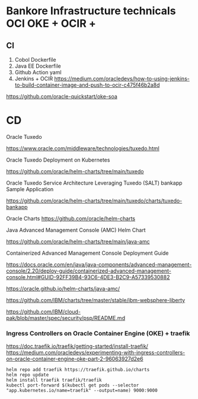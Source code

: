 # Bankore Infrastructure technicals OCI OKE + OCIR + 


## CI 
1. Cobol Dockerfile
2. Java EE Dockerfile
3. Github Action yaml
4. Jenkins + OCIR https://medium.com/oracledevs/how-to-using-jenkins-to-build-container-image-and-push-to-ocir-c475f46b2a8d

https://github.com/oracle-quickstart/oke-soa

# CD

Oracle Tuxedo 

https://www.oracle.com/middleware/technologies/tuxedo.html

Oracle Tuxedo Deployment on Kubernetes 

https://github.com/oracle/helm-charts/tree/main/tuxedo

Oracle Tuxedo Service Architecture Leveraging Tuxedo (SALT) bankapp Sample Application

https://github.com/oracle/helm-charts/tree/main/tuxedo/charts/tuxedo-bankapp


Oracle Charts https://github.com/oracle/helm-charts

Java Advanced Management Console (AMC) Helm Chart

https://github.com/oracle/helm-charts/tree/main/java-amc


Containerized Advanced Management Console Deployment Guide

https://docs.oracle.com/en/java/java-components/advanced-management-console/2.20/deploy-guide/containerized-advanced-management-console.html#GUID-92FF39B4-93C6-4DE3-B2C9-A57339530882

https://oracle.github.io/helm-charts/java-amc/

https://github.com/IBM/charts/tree/master/stable/ibm-websphere-liberty

https://github.com/IBM/cloud-pak/blob/master/spec/security/psp/README.md




### Ingress Controllers on Oracle Container Engine (OKE) + traefik

https://doc.traefik.io/traefik/getting-started/install-traefik/
https://medium.com/oracledevs/experimenting-with-ingress-controllers-on-oracle-container-engine-oke-part-2-96063927d2e6

    helm repo add traefik https://traefik.github.io/charts
    helm repo update
    helm install traefik traefik/traefik
    kubectl port-forward $(kubectl get pods --selector "app.kubernetes.io/name=traefik" --output=name) 9000:9000
